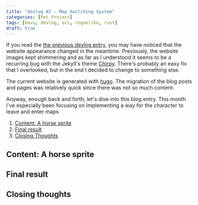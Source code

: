 ```yaml
---
title: "devlog #2 - Map Switching System"
categories: [Pet Project]
tags: [bevy, devlog, ecs, roguelike, rust]
draft: true
---
```


If you read the [the previous devlog entry](/posts/devlog-0001), you may have
noticed that the website appearance changed in the meantime. Previously, the
website images kept shimmering and as far as I understood it seems to be a
recurring bug with the Jekyll's theme
[Chirpy](https://github.com/cotes2020/jekyll-theme-chirpy). There's probably an
easy fix that I overlooked, but in the end I decided to change to something
else.

The current website is generated with [hugo](https://gohugo.io/). The migration
of the blog posts and pages was relatively quick since there was not so much
content.

Anyway, enough back and forth, let's dive into this blog entry. This month I've
especially been focusing on implementing a way for the character to leave and
enter maps

1. [Content: A horse sprite](#content-a-horse-sprite)
2. [Final result](#final-result)
3. [Closing Thoughts](#closing-thoughts)

## Content: A horse sprite

## Final result

## Closing thoughts
